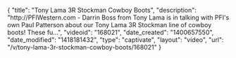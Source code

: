 {
    "title": "Tony Lama 3R Stockman Cowboy Boots",
    "description": "http:\/\/PFIWestern.com - Darrin Boss from Tony Lama is in talking with PFI's own Paul Patterson about our Tony Lama 3R Stockman line of cowboy boots! These fu...",
    "videoid": "168021",
    "date_created": "1400657550",
    "date_modified": "1418181432",
    "type": "captivate",
    "layout": "video",
    "url": "\/v\/tony-lama-3r-stockman-cowboy-boots\/168021"
}